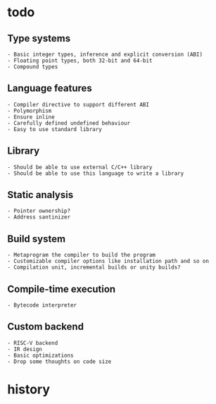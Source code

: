 # todo

## Type systems
    - Basic integer types, inference and explicit conversion (ABI)
    - Floating point types, both 32-bit and 64-bit
    - Compound types

## Language features
    - Compiler directive to support different ABI
    - Polymorphism
    - Ensure inline
    - Carefully defined undefined behaviour
    - Easy to use standard library

## Library
    - Should be able to use external C/C++ library
    - Should be able to use this language to write a library

## Static analysis
    - Pointer ownership?
    - Address santinizer

## Build system
    - Metaprogram the compiler to build the program
    - Customizable compiler options like installation path and so on
    - Compilation unit, incremental builds or unity builds?

## Compile-time execution
    - Bytecode interpreter

## Custom backend
    - RISC-V backend
    - IR design
    - Basic optimizations
    - Drop some thoughts on code size

# history

